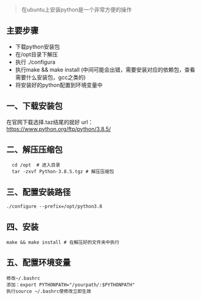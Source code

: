 > 在ubuntu上安装python是一个非常方便的操作

## 主要步骤
- 下载python安装包
- 在/opt目录下解压
- 执行 ./configura
- 执行make && make install  (中间可能会出错，需要安装对应的依赖包，查看需要什么安装包，gcc之类的)
- 将安装好的python配置到环境变量中


## 一、下载安装包
在官网下载选择.taz结尾的就好
  url： https://www.python.org/ftp/python/3.8.5/

## 二、解压压缩包
~~~
  cd /opt  # 进入目录
  tar -zxvf Python-3.8.5.tgz # 解压压缩包
~~~

## 三、配置安装路径
~~~
./configure --prefix=/opt/python3.8
~~~

## 四、安装
~~~
make && make install # 在解压好的文件夹中执行
~~~

## 五、配置环境变量
~~~
修改~/.bashrc
添加：export PYTHONPATH="/yourpath/:$PYTHONPATH"
执行source ~/.bashrc使修改立即生效
~~~

